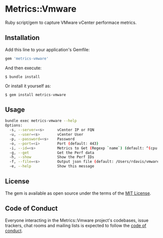# Metrics::Vmware

Ruby script/gem to capture VMware vCenter performace metrics.

## Installation

Add this line to your application's Gemfile:

```ruby
gem 'metrics-vmware'
```

And then execute:

    $ bundle install

Or install it yourself as:

    $ gem install metrics-vmware

## Usage

```bash
bundle exec metrics-vmware --help
Options:
  -s, --server=<s>      vCenter IP or FQN
  -u, --user=<s>        vCenter User
  -p, --password=<s>    Password
  -o, --port=<i>        Port (default: 443)
  -i, --id=<s>          Metrics to Get (Regexp `name`) (default: ^(cpu|mem)\.usage\.average)
  -g, --get             Get the Perf data
  -h, --show            Show the Perf IDs
  -f, --file=<s>        Output json file (default: /Users/rdavis/vmware-1649186749.json)
  -e, --help            Show this message
```

## License

The gem is available as open source under the terms of the [MIT License](https://opensource.org/licenses/MIT).

## Code of Conduct

Everyone interacting in the Metrics::Vmware project's codebases, issue trackers, chat rooms and mailing lists is expected to follow the [code of conduct](https://github.com/[USERNAME]/metrics-vmware/blob/master/CODE_OF_CONDUCT.md).
